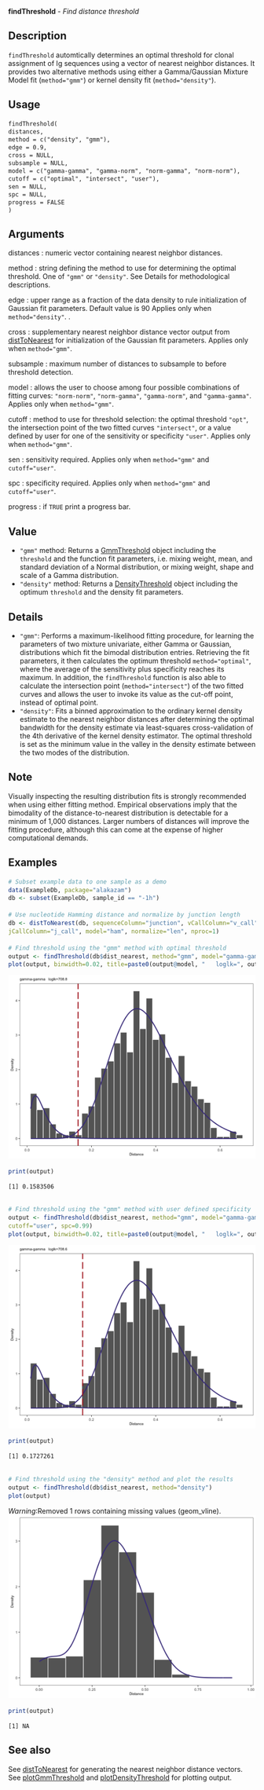 **findThreshold** - *Find distance threshold*

Description
--------------------

`findThreshold` automtically determines an optimal threshold for clonal assignment of
Ig sequences using a vector of nearest neighbor distances. It provides two alternative methods 
using either a Gamma/Gaussian Mixture Model fit (`method="gmm"`) or kernel density 
fit (`method="density"`).


Usage
--------------------
```
findThreshold(
distances,
method = c("density", "gmm"),
edge = 0.9,
cross = NULL,
subsample = NULL,
model = c("gamma-gamma", "gamma-norm", "norm-gamma", "norm-norm"),
cutoff = c("optimal", "intersect", "user"),
sen = NULL,
spc = NULL,
progress = FALSE
)
```

Arguments
-------------------

distances
:   numeric vector containing nearest neighbor distances.

method
:   string defining the method to use for determining the optimal threshold.
One of `"gmm"` or `"density"`. See Details for methodological
descriptions.

edge
:   upper range as a fraction of the data density to rule initialization of 
Gaussian fit parameters. Default value is 90
Applies only when `method="density"`. .

cross
:   supplementary nearest neighbor distance vector output from [distToNearest](distToNearest.md) 
for initialization of the Gaussian fit parameters. 
Applies only when `method="gmm"`.

subsample
:   maximum number of distances to subsample to before threshold detection.

model
:   allows the user to choose among four possible combinations of fitting curves: 
`"norm-norm"`, `"norm-gamma"`, `"gamma-norm"`, 
and `"gamma-gamma"`. Applies only when `method="gmm"`.

cutoff
:   method to use for threshold selection: the optimal threshold `"opt"`, 
the intersection point of the two fitted curves `"intersect"`, or 
a value defined by user for one of the sensitivity or specificity `"user"`.
Applies only when `method="gmm"`.

sen
:   sensitivity required. Applies only when `method="gmm"` and `cutoff="user"`.

spc
:   specificity required. Applies only when `method="gmm"` and `cutoff="user"`.

progress
:   if `TRUE` print a progress bar.




Value
-------------------


+  `"gmm"` method:      Returns a [GmmThreshold](GmmThreshold-class.md) object including the  
`threshold` and the function fit parameters, i.e.
mixing weight, mean, and standard deviation of a Normal distribution, or 
mixing weight, shape and scale of a Gamma distribution.
+  `"density"` method:  Returns a [DensityThreshold](DensityThreshold-class.md) object including the optimum 
`threshold` and the density fit parameters.



Details
-------------------


+  `"gmm"`:     Performs a maximum-likelihood fitting procedure, for learning 
the parameters of two mixture univariate, either Gamma or Gaussian, distributions 
which fit the bimodal distribution entries. Retrieving the fit parameters, 
it then calculates the optimum threshold `method="optimal"`, where the 
average of the sensitivity plus specificity reaches its maximum. In addition, 
the `findThreshold` function is also able 
to calculate the intersection point (`method="intersect"`) of the two fitted curves 
and allows the user to invoke its value as the cut-off point, instead of optimal point.
+  `"density"`: Fits a binned approximation to the ordinary kernel density estimate
to the nearest neighbor distances after determining the optimal
bandwidth for the density estimate via least-squares cross-validation of 
the 4th derivative of the kernel density estimator. The optimal threshold
is set as the minimum value in the valley in the density estimate
between the two modes of the distribution.



Note
-------------------

Visually inspecting the resulting distribution fits is strongly recommended when using 
either fitting method. Empirical observations imply that the bimodality 
of the distance-to-nearest distribution is detectable for a minimum of 1,000 distances.
Larger numbers of distances will improve the fitting procedure, although this can come 
at the expense of higher computational demands.



Examples
-------------------

```R
# Subset example data to one sample as a demo
data(ExampleDb, package="alakazam")
db <- subset(ExampleDb, sample_id == "-1h")

# Use nucleotide Hamming distance and normalize by junction length
db <- distToNearest(db, sequenceColumn="junction", vCallColumn="v_call",
jCallColumn="j_call", model="ham", normalize="len", nproc=1)

# Find threshold using the "gmm" method with optimal threshold
output <- findThreshold(db$dist_nearest, method="gmm", model="gamma-gamma", cutoff="opt")
plot(output, binwidth=0.02, title=paste0(output@model, "   loglk=", output@loglk))

```

![2](findThreshold-2.png)

```R
print(output)

```


```
[1] 0.1583506

```


```R

# Find threshold using the "gmm" method with user defined specificity
output <- findThreshold(db$dist_nearest, method="gmm", model="gamma-gamma", 
cutoff="user", spc=0.99)
plot(output, binwidth=0.02, title=paste0(output@model, "   loglk=", output@loglk))

```

![6](findThreshold-6.png)

```R
print(output)

```


```
[1] 0.1727261

```


```R

# Find threshold using the "density" method and plot the results
output <- findThreshold(db$dist_nearest, method="density")
plot(output)

```

*Warning*:Removed 1 rows containing missing values (geom_vline).![11](findThreshold-11.png)

```R
print(output)
```


```
[1] NA

```



See also
-------------------

See [distToNearest](distToNearest.md) for generating the nearest neighbor distance vectors.
See [plotGmmThreshold](plotGmmThreshold.md) and [plotDensityThreshold](plotDensityThreshold.md) for plotting output.






